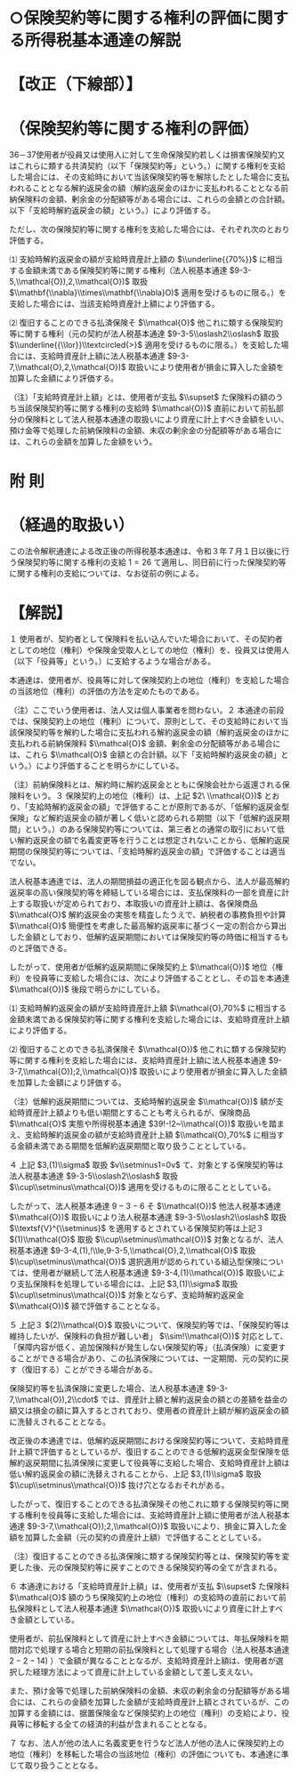 # ○保険契約等に関する権利の評価に関する所得税基本通達の解説

# 【改正（下線部）】

# （保険契約等に関する権利の評価）

36－37使用者が役員又は使用人に対して生命保険契約若しくは損害保険契約又はこれらに類する共済契約（以下「保険契約等」という。）に関する権利を支給した場合には、その支給時において当該保険契約等を解除したとした場合に支払われることとなる解約返戻金の額（解約返戻金のほかに支払われることとなる前納保険料の金額、剰余金の分配額等がある場合には、これらの金額との合計額。以下「支給時解約返戻金の額」という。）により評価する。

ただし、次の保険契約等に関する権利を支給した場合には、それぞれ次のとおり評価する。

⑴ 支給時解約返戻金の額が支給時資産計上額の $\\underline{{70%}}$ に相当する金額未満である保険契約等に関する権利（法人税基本通達 $9-3-5,\\mathcal{O}),2,\\mathcal{O})$ 取扱 $\\mathbf{\\nabla}\\times\\mathbf{\\nabla}O)$ 適用を受けるものに限る。）を支給した場合には、当該支給時資産計上額により評価する。

⑵ 復旧することのできる払済保険そ $\\mathcal{O}$ 他これに類する保険契約等に関する権利（元の契約が法人税基本通達 $9-3-5\\oslash2\\oslash$ 取扱 $\\underline{{\\lor}}\\textcircled{>}$ 適用を受けるものに限る。）を支給した場合には、支給時資産計上額に法人税基本通達 $9-3-7,\\mathcal{O},2,\\mathcal{O})$ 取扱いにより使用者が損金に算入した金額を加算した金額により評価する。

（注）「支給時資産計上額」とは、使用者が支払 $\\supset$ た保険料の額のうち当該保険契約等に関する権利の支給時 $\\mathcal{O})$ 直前において前払部分の保険料として法人税基本通達の取扱いにより資産に計上すべき金額をいい、預け金等で処理した前納保険料の金額、未収の剰余金の分配額等がある場合には、これらの金額を加算した金額をいう。

# 附 則

# （経過的取扱い）

この法令解釈通達による改正後の所得税基本通達は、令和３年７月１日以後に行う保険契約等に関する権利の支給 $1=26$ て適用し、同日前に行った保険契約等に関する権利の支給については、なお従前の例による。

# 【解説】

１ 使用者が、契約者として保険料を払い込んでいた場合において、その契約者としての地位（権利）や保険金受取人としての地位（権利）を、役員又は使用人（以下「役員等」という。）に支給するような場合がある。

本通達は、使用者が、役員等に対して保険契約上の地位（権利）を支給した場合の当該地位（権利）の評価の方法を定めたものである。

（注）ここでいう使用者は、法人又は個人事業者を問わない。２ 本通達の前段では、保険契約上の地位（権利）について、原則として、その支給時において当該保険契約等を解約した場合に支払われる解約返戻金の額（解約返戻金のほかに支払われる前納保険料 $\\mathcal{O}$ 金額、剰余金の分配額等がある場合には、これら $\\mathcal{O}$ 金額との合計額。以下「支給時解約返戻金の額」という。）により評価することを明らかにしている。

（注）前納保険料とは、解約時に解約返戻金とともに保険会社から返還される保険料をいう。３ 保険契約上の地位（権利）は、上記 $2\ \\mathcal{O})$ とおり、「支給時解約返戻金の額」で評価することが原則であるが、「低解約返戻金型保険」など解約返戻金の額が著しく低いと認められる期間（以下「低解約返戻期間」という。）のある保険契約等については、第三者との通常の取引において低い解約返戻金の額で名義変更等を行うことは想定されないことから、低解約返戻期間の保険契約等については、「支給時解約返戻金の額」で評価することは適当でない。

法人税基本通達では、法人の期間損益の適正化を図る観点から、法人が最高解約返戻率の高い保険契約等を締結している場合には、支払保険料の一部を資産に計上する取扱いが定められており、本取扱いの資産計上額は、各保険商品 $\\mathcal{O}$ 解約返戻金の実態を精査したうえで、納税者の事務負担や計算 $\\mathcal{O}$ 簡便性を考慮した最高解約返戻率に基づく一定の割合から算出した金額としており、低解約返戻期間においては保険契約等の時価に相当するものと評価できる。

したがって、使用者が低解約返戻期間に保険契約上 $\\mathcal{O})$ 地位（権利）を役員等に支給した場合には、次により評価することとし、その旨を本通達 $\\mathcal{O})$ 後段で明らかにしている。

⑴ 支給時解約返戻金の額が支給時資産計上額 $\\mathcal{O},70%$ に相当する金額未満である保険契約等に関する権利を支給した場合には、支給時資産計上額により評価する。

⑵ 復旧することのできる払済保険そ $\\mathcal{O})$ 他これに類する保険契約等に関する権利を支給した場合には、支給時資産計上額に法人税基本通達 $9-3-7,\\mathcal{O});2,\\mathcal{O})$ 取扱いにより使用者が損金に算入した金額を加算した金額により評価する。

（注）低解約返戻期間については、支給時解約返戻金 $\\mathcal{O})$ 額が支給時資産計上額よりも低い期間とすることも考えられるが、保険商品 $\\mathcal{O}$ 実態や所得税基本通達 $39!-!2~\\mathcal{O})$ 取扱いを踏まえ、支給時解約返戻金の額が支給時資産計上額 $\\mathcal{O},70%$ に相当する金額未満である期間を低解約返戻期間と取り扱うこととしている。

４ 上記 $3,(1)\\sigma$ 取扱 $v\\setminus1=0v$ て、対象とする保険契約等は法人税基本通達 $9-3-5\\oslash2\\oslash$ 取扱 $\\cup\\setminus\\mathcal{O})$ 適用を受けるものに限ることとしている。

したがって、法人税基本通達 $9-3-6$ そ $\\mathcal{O})$ 他法人税基本通達 $\\mathcal{O})$ 取扱いにより法人税基本通達 $9-3-5\\oslash2\\oslash$ 取扱 $\\textsf{V}^{\\setminus}$ を適用するとされている保険契約等は上記３ $(1)\\mathcal{O}$ 取扱 $\\cup\\setminus\\mathcal{O})$ 対象となるが、法人税基本通達 $9-3-4,(1),!\\le,9-3-5,\\mathcal{O},2,\\mathcal{O}$ 取扱 $\\cup\\setminus\\mathcal{O})$ 選択適用が認められている組込型保険については、使用者が継続して法人税基本通達 $9-3-4,(1)\\mathcal{O})$ 取扱いにより支払保険料を処理している場合には、上記 $3,(1)\\sigma$ 取扱 $\\cup\\setminus\\mathcal{O})$ 対象とならず、支給時解約返戻金 $\\mathcal{O})$ 額で評価することとなる。

５ 上記３ $(2)\\mathcal{O}$ 取扱いについて、保険契約等では、「保険契約等は維持したいが、保険料の負担が難しい者」 $\\sim!\\mathcal{O})$ 対応として、「保障内容が低く、追加保険料が発生しない保険契約等」（払済保険）に変更することができる場合があり、この払済保険については、一定期間、元の契約に戻す（復旧する）ことができる場合がある。

保険契約等を払済保険に変更した場合、法人税基本通達 $9-3-7,\\mathcal{O}),2\\cdot$ では、資産計上額と解約返戻金の額との差額を益金の額又は損金の額に算入するとされており、使用者の資産計上額が解約返戻金の額に洗替えされることとなる。

改正後の本通達では、低解約返戻期間における保険契約等について、支給時資産計上額で評価するとしているが、復旧することのできる低解約返戻金型保険を低解約返戻期間に払済保険に変更して役員等に支給した場合、支給時資産計上額は低い解約返戻金の額に洗替えされることから、上記 $3,(1)\\sigma$ 取扱 $\\cup\\setminus\\mathcal{O})$ 抜け穴となるおそれがある。

したがって、復旧することのできる払済保険その他これに類する保険契約等に関する権利を役員等に支給した場合には、支給時資産計上額に使用者が法人税基本通達 $9-3-7,\\mathcal{O});2,\\mathcal{O})$ 取扱いにより、損金に算入した金額を加算した金額（元の契約の資産計上額）で評価することとしている。

（注）復旧することのできる払済保険に類する保険契約等とは、保険契約等を変更した後、元の保険契約等に戻すことのできる保険契約等の全てが含まれる。

６ 本通達における「支給時資産計上額」は、使用者が支払 $\\supset$ た保険料 $\\mathcal{O}$ 額のうち保険契約上の地位（権利）の支給時の直前において前払保険料として法人税基本通達 $\\mathcal{O})$ 取扱いにより資産に計上すべき金額としている。

使用者が、前払保険料として資産に計上すべき金額については、年払保険料を期間対応で処理する場合と短期の前払保険料として処理する場合（法人税基本通達 $2-2-14)$ ）で金額が異なることとなるが、支給時資産計上額は、使用者が選択した経理方法によって資産に計上している金額として差し支えない。

また、預け金等で処理した前納保険料の金額、未収の剰余金の分配額等がある場合には、これらの金額を加算した金額が支給時資産計上額とされているが、この加算する金額には、据置保険金など保険契約上の地位（権利）の支給により、役員等に移転する全ての経済的利益が含まれることとなる。

７ なお、法人が他の法人に名義変更を行うなど法人が他の法人に保険契約上の地位（権利）を移転した場合の当該地位（権利）の評価についても、本通達に準じて取り扱うこととなる。